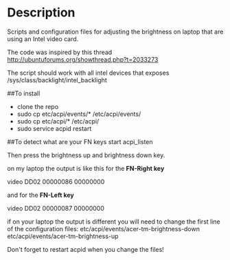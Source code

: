 # Description
Scripts and configuration files for adjusting the brightness on laptop that are using an Intel video card.

The code was inspired by this thread
http://ubuntuforums.org/showthread.php?t=2033273

The script should work with all intel devices that exposes /sys/class/backlight/intel_backlight


##To install

* clone the repo
* sudo cp etc/acpi/events/* /etc/acpi/events/
* sudo cp etc/acpi/* /etc/acpi/
* sudo service acpid restart

##To detect what are your FN keys
start acpi_listen

Then press the brightness up and brightness down key.

on my laptop the output is like this for the **FN-Right key**

video DD02 00000086 00000000

and for the **FN-Left key**

video DD02 00000087 00000000

if on your laptop the output is different you will need to change 
the first line of the configuration files:
etc/acpi/events/acer-tm-brightness-down
etc/acpi/events/acer-tm-brightness-up

Don't forget to restart acpid when you change the files!
